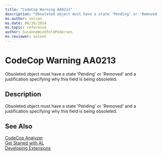 ```yaml
---
title: "CodeCop Warning AA0213"
description: "Obsoleted object must have a state 'Pending' or 'Removed' and a justification specifying why this field is being obsoleted."
ms.author: solsen
ms.date: 08/26/2024
ms.topic: reference
author: SusanneWindfeldPedersen
ms.reviewer: solsen
---
```

[//]: # (START>DO_NOT_EDIT)
[//]: # (IMPORTANT:Do not edit any of the content between here and the END>DO_NOT_EDIT.)
[//]: # (Any modifications should be made in the .xml files in the ModernDev repo.)
# CodeCop Warning AA0213
Obsoleted object must have a state 'Pending' or 'Removed' and a justification specifying why this field is being obsoleted.

## Description
Obsoleted object must have a state 'Pending' or 'Removed' and a justification specifying why this field is being obsoleted.

[//]: # (IMPORTANT: END>DO_NOT_EDIT)
## See Also  
[CodeCop Analyzer](codecop.md)  
[Get Started with AL](../devenv-get-started.md)  
[Developing Extensions](../devenv-dev-overview.md)  